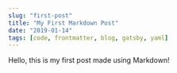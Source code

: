 ```yaml
---
slug: "first-post"
title: "My First Markdown Post"
date: "2019-01-14"
tags: [code, frontmatter, blog, gatsby, yaml]
---
```


Hello, this is my first post made using Markdown!
